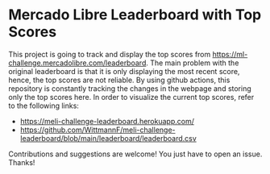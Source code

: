 # Mercado Libre Leaderboard with Top Scores
This project is going to track and display the top scores from https://ml-challenge.mercadolibre.com/leaderboard. The main problem with the original leaderboard is that it is only displaying the most recent score, hence, the top scores are not reliable. By using github actions, this repository is constantly tracking the changes in the webpage and storing only the top scores here. In order to visualize the current top scores, refer to the following links:
- https://meli-challenge-leaderboard.herokuapp.com/
- https://github.com/WittmannF/meli-challenge-leaderboard/blob/main/leaderboard/leaderboard.csv

Contributions and suggestions are welcome! You just have to open an issue. Thanks!
